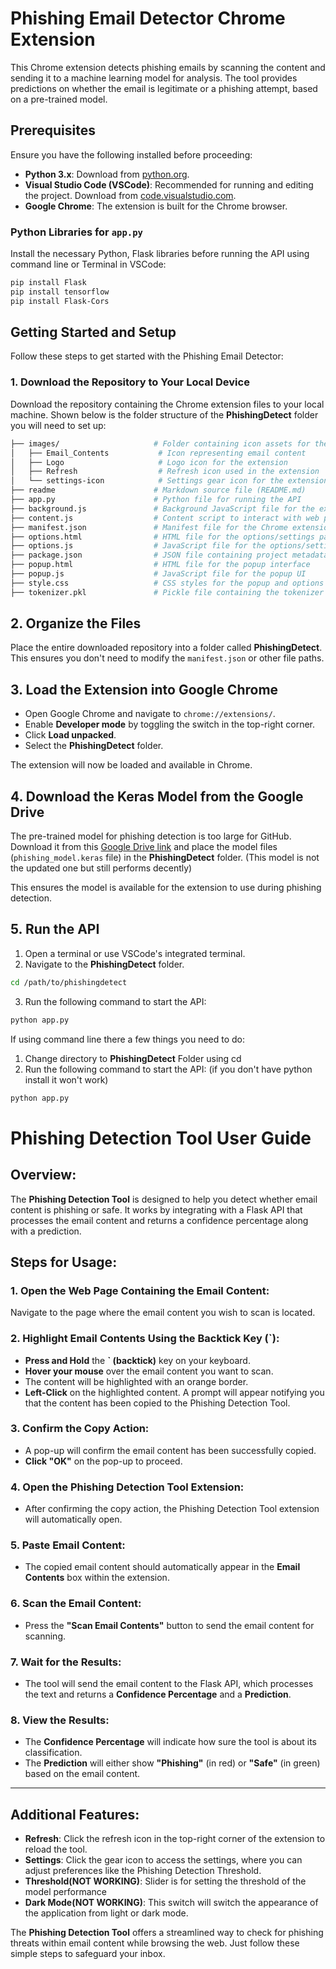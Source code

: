 # Phishing Email Detector Chrome Extension

This Chrome extension detects phishing emails by scanning the content and sending it to a machine learning model for analysis. The tool provides predictions on whether the email is legitimate or a phishing attempt, based on a pre-trained model.

## Prerequisites

Ensure you have the following installed before proceeding:

- **Python 3.x**: Download from [python.org](https://www.python.org/).
- **Visual Studio Code (VSCode)**: Recommended for running and editing the project. Download from [code.visualstudio.com](https://code.visualstudio.com/).
- **Google Chrome**: The extension is built for the Chrome browser.

### Python Libraries for `app.py`

Install the necessary Python, Flask libraries before running the API using command line or Terminal in VSCode:
```bash
pip install Flask
pip install tensorflow
pip install Flask-Cors
```
## Getting Started and Setup

Follow these steps to get started with the Phishing Email Detector:

### 1. Download the Repository to Your Local Device
Download the repository containing the Chrome extension files to your local machine. Shown below is the folder structure of the **PhishingDetect** folder you will need to set up:
```bash
├── images/                     # Folder containing icon assets for the extension
│   ├── Email_Contents           # Icon representing email content
│   ├── Logo                     # Logo icon for the extension
│   ├── Refresh                  # Refresh icon used in the extension
│   └── settings-icon            # Settings gear icon for the extension
├── readme                      # Markdown source file (README.md)
├── app.py                      # Python file for running the API
├── background.js               # Background JavaScript file for the extension
├── content.js                  # Content script to interact with web pages
├── manifest.json               # Manifest file for the Chrome extension
├── options.html                # HTML file for the options/settings page
├── options.js                  # JavaScript file for the options/settings page
├── package.json                # JSON file containing project metadata and dependencies
├── popup.html                  # HTML file for the popup interface
├── popup.js                    # JavaScript file for the popup UI
├── style.css                   # CSS styles for the popup and options pages
├── tokenizer.pkl               # Pickle file containing the tokenizer data

```
## 2. Organize the Files
Place the entire downloaded repository into a folder called **PhishingDetect**. This ensures you don't need to modify the `manifest.json` or other file paths.

## 3. Load the Extension into Google Chrome
- Open Google Chrome and navigate to `chrome://extensions/`.
- Enable **Developer mode** by toggling the switch in the top-right corner.
- Click **Load unpacked**.
- Select the **PhishingDetect** folder.

The extension will now be loaded and available in Chrome.

## 4. Download the Keras Model from the Google Drive 
The pre-trained model for phishing detection is too large for GitHub. Download it from this [Google Drive link](https://drive.google.com/file/d/1QyyWVt1OaII-V5KaN7RX2UDwZFFw2ucs/view?usp=drive_link) and place the model files (`phishing_model.keras` file) in the **PhishingDetect** folder. (This model is not the updated one but still performs decently) 

This ensures the model is available for the extension to use during phishing detection.

## 5. Run the API
1. Open a terminal or use VSCode's integrated terminal.
2. Navigate to the **PhishingDetect** folder.
```bash
cd /path/to/phishingdetect
```
3. Run the following command to start the API:
```bash
python app.py
```

If using command line there a few things you need to do:
1. Change directory to **PhishingDetect** Folder using cd 
2. Run the following command to start the API: (if you don't have python install it won't work)

```bash
python app.py
```

# Phishing Detection Tool User Guide

## Overview:
The **Phishing Detection Tool** is designed to help you detect whether email content is phishing or safe. It works by integrating with a Flask API that processes the email content and returns a confidence percentage along with a prediction.

## Steps for Usage:

### 1. Open the Web Page Containing the Email Content:
Navigate to the page where the email content you wish to scan is located.

### 2. Highlight Email Contents Using the Backtick Key (`):
- **Press and Hold** the **` (backtick)** key on your keyboard.
- **Hover your mouse** over the email content you want to scan. 
- The content will be highlighted with an orange border.
- **Left-Click** on the highlighted content. A prompt will appear notifying you that the content has been copied to the Phishing Detection Tool.

### 3. Confirm the Copy Action:
- A pop-up will confirm the email content has been successfully copied.
- **Click "OK"** on the pop-up to proceed.

### 4. Open the Phishing Detection Tool Extension:
- After confirming the copy action, the Phishing Detection Tool extension will automatically open.

### 5. Paste Email Content:
- The copied email content should automatically appear in the **Email Contents** box within the extension.

### 6. Scan the Email Content:
- Press the **"Scan Email Contents"** button to send the email content for scanning.

### 7. Wait for the Results:
- The tool will send the email content to the Flask API, which processes the text and returns a **Confidence Percentage** and a **Prediction**.

### 8. View the Results:
- The **Confidence Percentage** will indicate how sure the tool is about its classification.
- The **Prediction** will either show **"Phishing"** (in red) or **"Safe"** (in green) based on the email content.

---

## Additional Features:

- **Refresh**: Click the refresh icon in the top-right corner of the extension to reload the tool.
- **Settings**: Click the gear icon to access the settings, where you can adjust preferences like the Phishing Detection Threshold.
- **Threshold(NOT WORKING)**: Slider is for setting the threshold of the model performance
- **Dark Mode(NOT WORKING)**: This switch will switch the appearance of the application from light or dark mode.

The **Phishing Detection Tool** offers a streamlined way to check for phishing threats within email content while browsing the web. Just follow these simple steps to safeguard your inbox.

